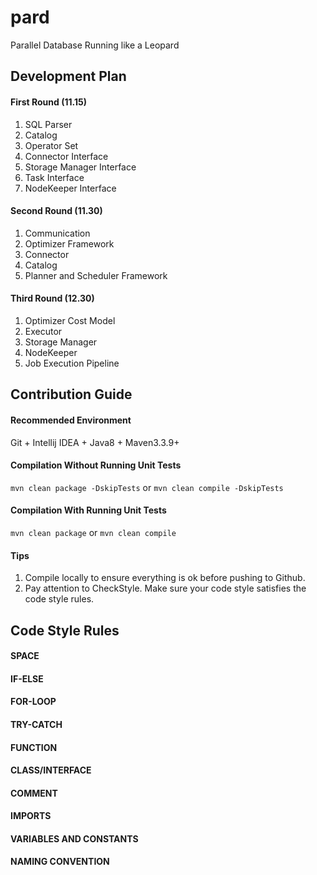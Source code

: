# pard
Parallel Database Running like a Leopard

## Development Plan
#### First Round (11.15)
1. SQL Parser
2. Catalog
3. Operator Set
4. Connector Interface
5. Storage Manager Interface
6. Task Interface
7. NodeKeeper Interface

#### Second Round (11.30)
1. Communication
2. Optimizer Framework
3. Connector
4. Catalog
5. Planner and Scheduler Framework

#### Third Round (12.30)
1. Optimizer Cost Model
2. Executor
3. Storage Manager
4. NodeKeeper
5. Job Execution Pipeline

## Contribution Guide
#### Recommended Environment
Git + Intellij IDEA + Java8 + Maven3.3.9+
#### Compilation Without Running Unit Tests
`mvn clean package -DskipTests` or `mvn clean compile -DskipTests`
#### Compilation With Running Unit Tests
`mvn clean package` or `mvn clean compile`

#### Tips
1. Compile locally to ensure everything is ok before pushing to Github.
2. Pay attention to CheckStyle. Make sure your code style satisfies the code style rules.

## Code Style Rules
#### SPACE
#### IF-ELSE
#### FOR-LOOP
#### TRY-CATCH
#### FUNCTION
#### CLASS/INTERFACE
#### COMMENT
#### IMPORTS
#### VARIABLES AND CONSTANTS
#### NAMING CONVENTION
